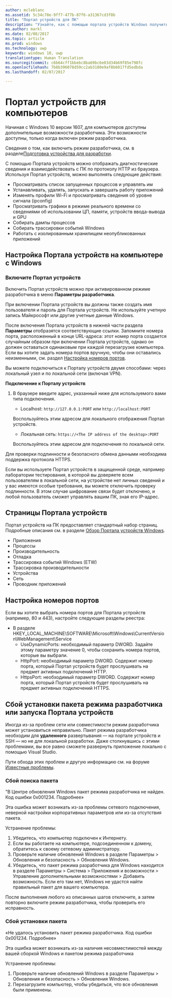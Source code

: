 ```yaml
---
author: mcleblanc
ms.assetid: 5c34c78e-9ff7-477b-87f6-a31367cd3f8b
title: "Портал устройств для ПК"
description: "Узнайте, как с помощью портала устройств Windows получить доступ к средствам диагностики и автоматизации на компьютере с Windows."
ms.author: markl
ms.date: 02/08/2017
ms.topic: article
ms.prod: windows
ms.technology: uwp
keywords: windows 10, uwp
translationtype: Human Translation
ms.sourcegitcommit: c6b64cff1bbebc8ba69bc6e03d34b69f85e798fc
ms.openlocfilehash: 7b8b396078d59cc2ab3180e9af8b6017fd5edbda
ms.lasthandoff: 02/07/2017

---
```

# <a name="device-portal-for-desktop"></a>Портал устройств для компьютеров

Начиная c Windows 10 версии 1607, для компьютеров доступны дополнительные возможности разработчика. Эти возможности доступны, только когда включен режим разработчика.

Сведения о том, как включить режим разработчика, см. в разделе[Подготовка устройства для разработки](../get-started/enable-your-device-for-development.md).

С помощью Портала устройств можно отображать диагностические сведения и взаимодействовать с ПК по протоколу HTTP из браузера. Используя Портал устройств, можно выполнять следующие действия:
- Просматривать список запущенных процессов и управлять им
- Устанавливать, удалять, запускать и завершать работу приложений
- Изменять профили Wi-Fi и просматривать сведения об уровне сигнала (ipconfig)
- Просматривать графики в режиме реального времени со сведениями об использовании ЦП, памяти, устройств ввода-вывода и GPU
- Собирать дампы процессов
- Собирать трассировки событий Windows 
- Работать с изолированным хранилищем неопубликованных приложений

## <a name="set-up-device-portal-on-windows-desktop"></a>Настройка Портала устройств на компьютере с Windows

### <a name="turn-on-device-portal"></a>Включите Портал устройств

Включить Портал устройств можно при активированном режиме разработчика в меню **Параметры разработчика**.  

При включении Портала устройств вы должны также создать имя пользователя и пароль для Портала устройств. Не используйте учетную запись Майкрософт или другие учетные данные Windows.  

После включения Портала устройств в нижней части раздела **Параметры** отобразятся соответствующие ссылки. Запомните номера порта, расположенный в конце URL-адреса: этот номер порта создается случайным образом при включении Портала устройств, однако он должен оставаться одинаковым при каждой перезагрузке компьютера. Если вы хотите задать номера портов вручную, чтобы они оставались неизменными, см. раздел [Настройка номеров портов](device-portal-desktop.md#setting-port-numbers).

Вы можете подключиться к Порталу устройств двумя способами: через локальный узел и по локальной сети (включая VPN).

**Подключение к Порталу устройств**

1. В браузере введите адрес, указанный ниже для используемого вами типа подключения.

    - Localhost: `http://127.0.0.1:PORT` или `http://localhost:PORT`

    Воспользуйтесь этим адресом для локального отображения Портал устройств.
    
    - Локальная сеть: `https://<The IP address of the desktop>:PORT`

    Воспользуйтесь этим адресом для подключения по локальной сети.

Для проверки подлинности и безопасного обмена данными необходима поддержка протокола HTTPS.

Если вы используете Портал устройств в защищенной среде, например лаборатории тестирования, в которой вы доверяете всем пользователям в локальной сети, на устройстве нет личных сведений и у вас имеются особые требования, вы можете отключить проверку подлинности. В этом случае шифрование связи будет отключено, и любой пользователь сможет управлять вашим ПК, зная его IP-адрес.

## <a name="device-portal-pages"></a>Страницы Портала устройств

Портал устройств на ПК предоставляет стандартный набор страниц. Подробные описания см. в разделе [Обзор Портала устройств Windows](device-portal.md).

- Приложения
- Процессы
- Производительность
- Отладка
- Трассировка событий Windows (ETW)
- Трассировка производительности
- Устройства
- Сеть
- Проводник приложений 

## <a name="setting-port-numbers"></a>Настройка номеров портов

Если вы хотите выбрать номера портов для Портала устройств (например, 80 и 443), настройте следующие разделы реестра:

- В разделе HKEY_LOCAL_MACHINE\SOFTWARE\Microsoft\Windows\CurrentVersion\WebManagement\Service
    - UseDynamicPorts: необходимый параметр DWORD. Задайте этому параметру значение 0, чтобы сохранить номера портов, которые вы выбрали.
    - HttpPort: необходимый параметр DWORD. Содержит номер порта, который Портал устройств будет прослушивать на предмет активных подключений HTTP.  
    - HttpsPort: необходимый параметр DWORD. Содержит номер порта, который Портал устройств будет прослушивать на предмет активных подключений HTTPS.

## <a name="failure-to-install-developer-mode-package-or-launch-device-portal"></a>Сбой установки пакета режима разработчика или запуска Портала устройств
Иногда из-за проблем сети или совместимости режим разработчика может установиться неправильно. Пакет режима разработчика необходим для **удаленного** развертывания — на портале устройств и SSH — но не для локальной разработки.  Даже столкнувшись с этими проблемами, вы все равно сможете развернуть приложение локально с помощью Visual Studio. 

Пути обхода этих проблем и другую информацию см. на форуме [Известные проблемы](https://social.msdn.microsoft.com/Forums/en-US/home?forum=Win10SDKToolsIssues&sort=relevancedesc&brandIgnore=True&searchTerm=%22device+portal%22). 

### <a name="failed-to-locate-the-package"></a>Сбой поиска пакета

"В Центре обновления Windows пакет режима разработчика не найден. Код ошибки 0x001234. Подробнее»   

Эта ошибка может возникать из-за проблемы сетевого подключения, неверной настройки корпоративных параметров или из-за отсутствия пакета. 

Устранение проблемы:

1. Убедитесь, что компьютер подключен к Интернету. 
2. Если вы работаете на компьютере, подсоединенном к домену, обратитесь к своему сетевому администратору. 
3. Проверьте наличие обновлений Windows в разделе Параметры > Обновления и безопасность > Обновления Windows.
4. Убедитесь, что пакет режима разработчика для Windows находится в разделе Параметры > Система > Приложения и возможности > Управление дополнительными возможностями > Добавить возможность. Если его там нет, Windows не удастся найти правильный пакет для вашего компьютера. 

После выполнения любого из описанных шагов отключите, а затем повторно включите режим разработчика, чтобы проверить его исправность. 


### <a name="failed-to-install-the-package"></a>Сбой установки пакета

«Не удалось установить пакет режима разработчика. Код ошибки 0x001234. Подробнее»

Эта ошибка может возникать из-за наличия несовместимостей между вашей сборкой Windows и пакетом режима разработчика 

Устранение проблемы:

1. Проверьте наличие обновлений Windows в разделе Параметры > Обновления и безопасность > Обновления Windows.
2. Перезагрузите компьютер, чтобы убедиться, что все обновления были применены.


